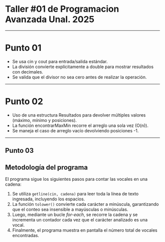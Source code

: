 # Taller #01 de Programacion Avanzada Unal. 2025 
---
# Punto 01
* Se usa cin y cout para entrada/salida estándar.
* La división convierte explícitamente a double para mostrar resultados con decimales.
* Se valida que el divisor no sea cero antes de realizar la operación.
---
# Punto 02
* Uso de una estructura Resultados para devolver múltiples valores (máximo, mínimo y posiciones).
* La función encontrarMaxMin recorre el arreglo una sola vez (O(n)).
* Se maneja el caso de arreglo vacío devolviendo posiciones -1.
---
## Punto 03
## Metodología del programa

El programa sigue los siguientes pasos para contar las vocales en una cadena:

1. Se utiliza `getline(cin, cadena)` para leer toda la línea de texto ingresada, incluyendo los espacios.
2. La función `tolower()` convierte cada carácter a minúscula, garantizando que el conteo sea insensible a mayúsculas o minúsculas.
3. Luego, mediante un bucle *for-each*, se recorre la cadena y se incrementa un contador cada vez que el carácter analizado es una vocal.
4. Finalmente, el programa muestra en pantalla el número total de vocales encontradas.
